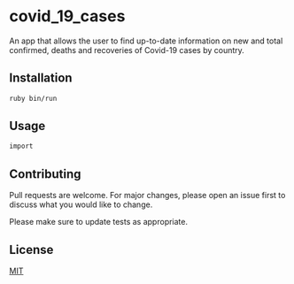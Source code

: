 # covid_19_cases
An app that allows the user to find up-to-date information on new and total confirmed, deaths and recoveries of Covid-19 cases by country.

## Installation

```bash
ruby bin/run
```
## Usage

```ruby
import


```

## Contributing
Pull requests are welcome. For major changes, please open an issue first to discuss what you would like to change.

Please make sure to update tests as appropriate.

## License
[MIT](https://choosealicense.com/licenses/mit/)
